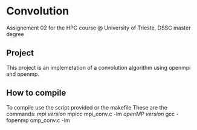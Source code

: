 # Convolution
Assignement 02 for the HPC course @ University of Trieste, DSSC master degree
## Project
This project is an implemetation of a convolution algorithm using openmpi and openmp.
## How to compile
To compile use the script provided or the makefile
These are the commands:
*mpi version* mpicc mpi_conv.c -lm 
*openMP version* gcc -fopenmp omp_conv.c -lm
